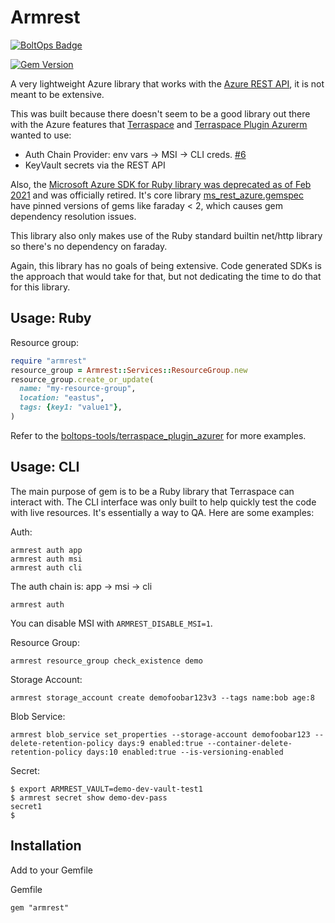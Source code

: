 # Armrest

[![BoltOps Badge](https://img.boltops.com/boltops/badges/boltops-badge.png)](https://www.boltops.com)

[![Gem Version](https://badge.fury.io/rb/armrest.svg)](https://badge.fury.io/rb/armrest)

A very lightweight Azure library that works with the [Azure REST API](https://docs.microsoft.com/en-us/rest/api/azure/), it is not meant to be extensive.

This was built because there doesn't seem to be a good library out there with the Azure features that [Terraspace](https://terraspace.cloud/) and [Terraspace Plugin Azurerm](https://github.com/boltops-tools/terraspace_plugin_azurerm) wanted to use:

* Auth Chain Provider: env vars -> MSI -> CLI creds. [#6](https://github.com/boltops-tools/terraspace_plugin_azurerm/issues/6)
* KeyVault secrets via the REST API

Also, the [Microsoft Azure SDK for Ruby library was deprecated as of Feb 2021](https://github.com/Azure/azure-sdk-for-ruby/blob/master/docs/README.md) and was officially retired. It's core library [ms_rest_azure.gemspec](https://github.com/Azure/azure-sdk-for-ruby/blob/master/runtime/ms_rest_azure/ms_rest_azure.gemspec#L39) have pinned versions of gems like faraday < 2, which causes gem dependency resolution issues.

This library also only makes use of the Ruby standard builtin net/http library so there's no dependency on faraday.

Again, this library has no goals of being extensive. Code generated SDKs is the approach that would take for that, but not dedicating the time to do that for this library.

## Usage: Ruby

Resource group:

```ruby
require "armrest"
resource_group = Armrest::Services::ResourceGroup.new
resource_group.create_or_update(
  name: "my-resource-group",
  location: "eastus",
  tags: {key1: "value1"},
)
```

Refer to the [boltops-tools/terraspace_plugin_azurer](https://github.com/boltops-tools/terraspace_plugin_azurerm) for more examples.

## Usage: CLI

The main purpose of gem is to be a Ruby library that Terraspace can interact with.  The CLI interface was only built to help quickly test the code with live resources. It's essentially a way to QA.  Here are some examples:

Auth:

    armrest auth app
    armrest auth msi
    armrest auth cli

The auth chain is: app -> msi -> cli

    armrest auth

You can disable MSI with `ARMREST_DISABLE_MSI=1`.

Resource Group:

    armrest resource_group check_existence demo

Storage Account:

    armrest storage_account create demofoobar123v3 --tags name:bob age:8

Blob Service:

    armrest blob_service set_properties --storage-account demofoobar123 --delete-retention-policy days:9 enabled:true --container-delete-retention-policy days:10 enabled:true --is-versioning-enabled

Secret:

    $ export ARMREST_VAULT=demo-dev-vault-test1
    $ armrest secret show demo-dev-pass
    secret1
    $

## Installation

Add to your Gemfile

Gemfile

    gem "armrest"
